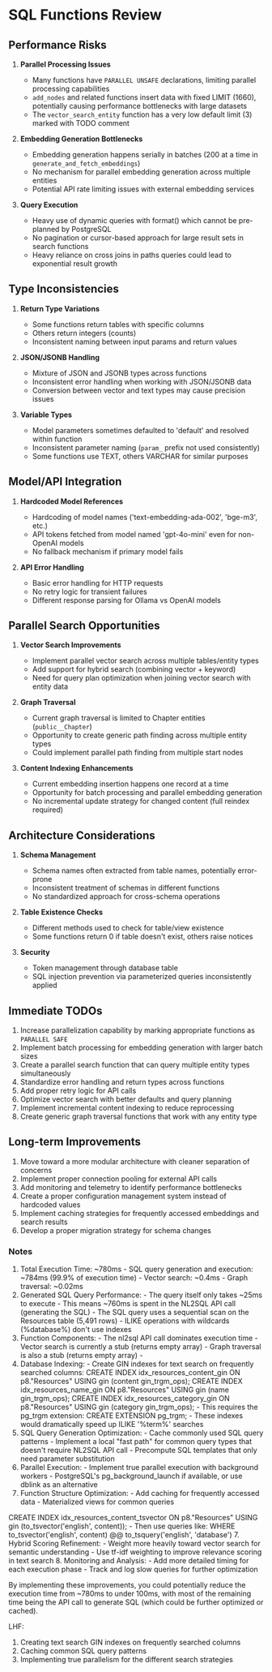 # SQL Functions Review

## Performance Risks

1. **Parallel Processing Issues**
   - Many functions have `PARALLEL UNSAFE` declarations, limiting parallel processing capabilities
   - `add_nodes` and related functions insert data with fixed LIMIT (1660), potentially causing performance bottlenecks with large datasets
   - The `vector_search_entity` function has a very low default limit (3) marked with TODO comment

2. **Embedding Generation Bottlenecks**
   - Embedding generation happens serially in batches (200 at a time in `generate_and_fetch_embeddings`)
   - No mechanism for parallel embedding generation across multiple entities
   - Potential API rate limiting issues with external embedding services

3. **Query Execution**
   - Heavy use of dynamic queries with format() which cannot be pre-planned by PostgreSQL
   - No pagination or cursor-based approach for large result sets in search functions
   - Heavy reliance on cross joins in paths queries could lead to exponential result growth

## Type Inconsistencies

1. **Return Type Variations**
   - Some functions return tables with specific columns
   - Others return integers (counts)
   - Inconsistent naming between input params and return values

2. **JSON/JSONB Handling**
   - Mixture of JSON and JSONB types across functions
   - Inconsistent error handling when working with JSON/JSONB data
   - Conversion between vector and text types may cause precision issues

3. **Variable Types**
   - Model parameters sometimes defaulted to 'default' and resolved within function
   - Inconsistent parameter naming (`param_` prefix not used consistently)
   - Some functions use TEXT, others VARCHAR for similar purposes

## Model/API Integration

1. **Hardcoded Model References**
   - Hardcoding of model names ('text-embedding-ada-002', 'bge-m3', etc.)
   - API tokens fetched from model named 'gpt-4o-mini' even for non-OpenAI models
   - No fallback mechanism if primary model fails

2. **API Error Handling**
   - Basic error handling for HTTP requests
   - No retry logic for transient failures
   - Different response parsing for Ollama vs OpenAI models

## Parallel Search Opportunities

1. **Vector Search Improvements**
   - Implement parallel vector search across multiple tables/entity types
   - Add support for hybrid search (combining vector + keyword)
   - Need for query plan optimization when joining vector search with entity data

2. **Graph Traversal**
   - Current graph traversal is limited to Chapter entities (`public__Chapter`)
   - Opportunity to create generic path finding across multiple entity types
   - Could implement parallel path finding from multiple start nodes

3. **Content Indexing Enhancements**
   - Current embedding insertion happens one record at a time
   - Opportunity for batch processing and parallel embedding generation
   - No incremental update strategy for changed content (full reindex required)

## Architecture Considerations

1. **Schema Management**
   - Schema names often extracted from table names, potentially error-prone
   - Inconsistent treatment of schemas in different functions
   - No standardized approach for cross-schema operations

2. **Table Existence Checks**
   - Different methods used to check for table/view existence
   - Some functions return 0 if table doesn't exist, others raise notices

3. **Security**
   - Token management through database table
   - SQL injection prevention via parameterized queries inconsistently applied

## Immediate TODOs

1. Increase parallelization capability by marking appropriate functions as `PARALLEL SAFE`
2. Implement batch processing for embedding generation with larger batch sizes
3. Create a parallel search function that can query multiple entity types simultaneously
4. Standardize error handling and return types across functions
5. Add proper retry logic for API calls
6. Optimize vector search with better defaults and query planning
7. Implement incremental content indexing to reduce reprocessing
8. Create generic graph traversal functions that work with any entity type

## Long-term Improvements

1. Move toward a more modular architecture with cleaner separation of concerns
2. Implement proper connection pooling for external API calls
3. Add monitoring and telemetry to identify performance bottlenecks
4. Create a proper configuration management system instead of hardcoded values
5. Implement caching strategies for frequently accessed embeddings and search results
6. Develop a proper migration strategy for schema changes

### Notes

  1. Total Execution Time: ~780ms
    - SQL query generation and execution: ~784ms (99.9% of execution time)
    - Vector search: ~0.4ms
    - Graph traversal: ~0.02ms
  2. Generated SQL Query Performance:
    - The query itself only takes ~25ms to execute
    - This means ~760ms is spent in the NL2SQL API call (generating the SQL)
    - The SQL query uses a sequential scan on the Resources table (5,491 rows)
    - ILIKE operations with wildcards (%database%) don't use indexes
  3. Function Components:
    - The nl2sql API call dominates execution time
    - Vector search is currently a stub (returns empty array)
    - Graph traversal is also a stub (returns empty array)
    - 
  1. Database Indexing:
    - Create GIN indexes for text search on frequently searched columns:
  CREATE INDEX idx_resources_content_gin ON p8."Resources" USING gin (content gin_trgm_ops);
  CREATE INDEX idx_resources_name_gin ON p8."Resources" USING gin (name gin_trgm_ops);
  CREATE INDEX idx_resources_category_gin ON p8."Resources" USING gin (category gin_trgm_ops);
    - This requires the pg_trgm extension: CREATE EXTENSION pg_trgm;
    - These indexes would dramatically speed up ILIKE '%term%' searches
  2. SQL Query Generation Optimization:
    - Cache commonly used SQL query patterns
    - Implement a local "fast path" for common query types that doesn't require NL2SQL API call
    - Precompute SQL templates that only need parameter substitution
  3. Parallel Execution:
    - Implement true parallel execution with background workers
    - PostgreSQL's pg_background_launch if available, or use dblink as an alternative
  5. Function Structure Optimization:
    - Add caching for frequently accessed data
    - Materialized views for common queries

  CREATE INDEX idx_resources_content_tsvector ON p8."Resources" USING gin (to_tsvector('english', content));
    - Then use queries like:
  WHERE to_tsvector('english', content) @@ to_tsquery('english', 'database')
  7. Hybrid Scoring Refinement:
    - Weight more heavily toward vector search for semantic understanding
    - Use tf-idf weighting to improve relevance scoring in text search
  8. Monitoring and Analysis:
    - Add more detailed timing for each execution phase
    - Track and log slow queries for further optimization

  By implementing these improvements, you could potentially reduce the execution time from ~780ms to under 100ms, with most of the remaining time being the API call to generate SQL (which could be further optimized or cached).

 LHF:
  1. Creating text search GIN indexes on frequently searched columns
  2. Caching common SQL query patterns
  3. Implementing true parallelism for the different search strategies
